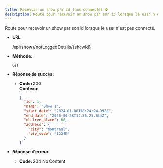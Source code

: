 ```yaml
---
title: Recevoir un show par id (non connecté) ⛔
description: Route pour recevoir un show par son id lorsque le user n'est pas connecté.
---
```


Route pour recevoir un show par son id lorsque le user n'est pas connecté.

- **URL**

  /api/shows/notLoggedDetails/{showId}

- **Méthode:**

  `GET`

- **Réponse de succès:**

  - **Code:** 200 <br />
    **Contenu:**
    ```json
    {
      "id": 1,
      "name": "Show 1",
      "start_date": "2024-01-06T08:24:24.992Z",
      "end_date": "2025-04-28T14:36:25.664Z",
      "nb_free_place": 68,
      "address": {
        "city": "Montreal",
        "zip_code": "12345"
      }
    }
    ```

- **Réponse d'erreur:**

  - **Code:** 204 No Content <br />

